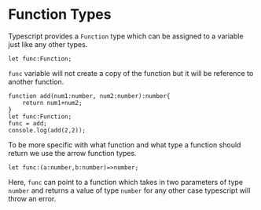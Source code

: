 # Function Types

Typescript provides a `Function` type which can be assigned to a variable just like any other types. 

```
let func:Function;
```

`func` variable will not create a copy of the function but it will be reference to another function.<br>

```
function add(num1:number, num2:number):number{
    return num1+num2;
}
let func:Function;
func = add;
console.log(add(2,2));
```

To be more specific with what function and what type a function should return we use the arrow function types.

```
let func:(a:number,b:number)=>number;
```
Here, `func` can point to a function which takes in two parameters of type `number` and returns a value of type `number` for any other case typescript will throw an error.